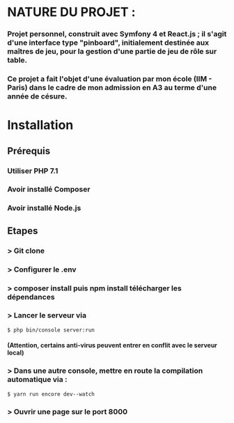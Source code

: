 # NATURE DU PROJET :
### Projet personnel, construit avec Symfony 4 et React.js ; il s'agit d'une interface type "pinboard", initialement destinée aux maîtres de jeu, pour la gestion d'une partie de jeu de rôle sur table.
### Ce projet a fait l'objet d'une évaluation par mon école (IIM - Paris) dans le cadre de mon admission en A3 au terme d'une année de césure.

# Installation

## Prérequis
### Utiliser PHP  7.1
### Avoir installé Composer
### Avoir installé Node.js
## Etapes
### > Git clone
### > Configurer le .env
### > composer install puis npm install télécharger les dépendances
### > Lancer le serveur via 
```
$ php bin/console server:run
```
#### (Attention, certains anti-virus peuvent entrer en conflit avec le serveur local)
### > Dans une autre console, mettre en route la compilation automatique via : 
```
$ yarn run encore dev--watch
```
### > Ouvrir une page sur le port 8000
